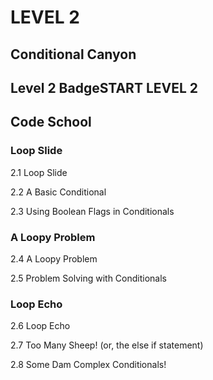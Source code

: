 # LEVEL 2
## Conditional Canyon

## Level 2 BadgeSTART LEVEL 2
## Code School
### Loop Slide

2.1 Loop Slide

2.2 A Basic Conditional

2.3 Using Boolean Flags in Conditionals

### A Loopy Problem

2.4 A Loopy Problem

2.5 Problem Solving with Conditionals

### Loop Echo

2.6 Loop Echo

2.7 Too Many Sheep! (or, the else if statement)

2.8 Some Dam Complex Conditionals!
